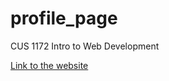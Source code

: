# profile_page
CUS 1172 Intro to Web Development

[Link to the website](https://wewewe08.github.io/profile_page/)
